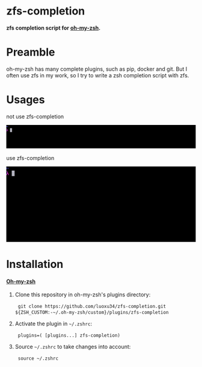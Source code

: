 zfs-completion
=======================
**zfs completion script for [oh-my-zsh].**

[oh-my-zsh]: http://ohmyz.sh/

Preamble
=======================
oh-my-zsh has many complete plugins, such as pip, docker and git.
But I often use zfs in my work, so I try to write a zsh completion script with zfs.

Usages
=======================
not use zfs-completion

![not use](https://github.com/luoxu34/zfs-completion/blob/master/img/not_use_zfs-completion.gif)

use zfs-completion

![use](https://github.com/luoxu34/zfs-completion/blob/master/img/use_zfs-completion.gif)

Installation
=======================

#### [Oh-my-zsh](https://github.com/robbyrussell/oh-my-zsh)

1. Clone this repository in oh-my-zsh's plugins directory:

        git clone https://github.com/luoxu34/zfs-completion.git ${ZSH_CUSTOM:-~/.oh-my-zsh/custom}/plugins/zfs-completion

2. Activate the plugin in `~/.zshrc`:

        plugins=( [plugins...] zfs-completion)

3. Source `~/.zshrc`  to take changes into account:

        source ~/.zshrc
